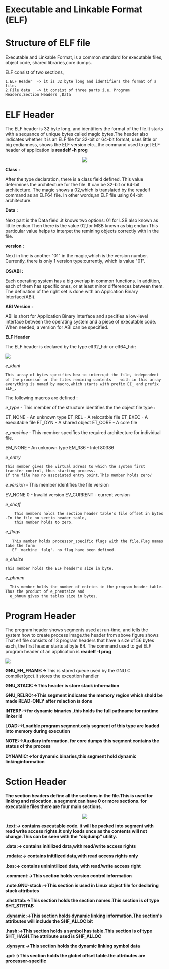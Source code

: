 # Executable and Linkable Format (ELF)

<h1> Structure of ELF file </h1>

Executable and Linkable Format, is a common standard for executable files, object code, shared libraries,core dumps.

ELF consist of two sections,

    1.ELF Header  -> it is 32 byte long and identifiers the format of a file.
    2.File data   -> it consist of three parts i.e, Program Headers,Section Headers ,Data

<h1><b1> ELF Header </h1></b>

The ELF header is 32 byte long, and identifiers the format of the file.It starts with a sequance of unique bytes called magic bytes.The header also indicates whether it is an ELF file for 32-bit or 64-bit format, uses little or big endianness, shows the ELF version etc..,the command used to get ELF header of application is <b> readelf -h prog </b>
<p align="center">
<img src= "https://th.bing.com/th/id/OIP.cD0KSawwWrSLNRnVV1DIXgHaEJ?pid=ImgDet&rs=1.png">
</p>

<b> Class : </b>
  
   After the type declaration, there is a class field defined. This value determines the architecture for the 
   file. It can be 32-bit or 64-bit architecture. The magic shows a 02,which is translated by the readelf
   command as an ELF64 file. In other words,an ELF file using 64-bit architecture.

<b> Data : </b>
  
   Next part is the Data field .it knows two options: 01 for LSB also known as littile endian.Then there is the
   value 02,for MSB known as big endian This particular value helps to interpet the remining objects correctly
   with in the file.

<b> version : </b>
  
   Next in line is another "01" in the magic,which is the version number.
   Currently, there is only 1 version type:currently, which is value "01".

<b> OS/ABI : </b>

  Each operating system has a big overlap in common functions. In addition, each of them has specific ones,
  or at least minor differences between them. The defination of the right set is done with an
  Applcation Binary Interface(ABI).

<b> ABI Version : </b>

  ABI is short for Application Binary Interface and specifies a low-level interface between the operating 
  system and a piece of executable code. When needed, a version for ABI can be specified.
 
<b> ELF Header </b>

The ELF header is declared by the type elf32_hdr or elf64_hdr:

<img src ="https://hydrasky.com/wp-content/uploads/2018/10/Capture03102.png">

<i> e_ident </i>

    This array of bytes specifies how to interrupt the file, independent of the processor or the files remining contents    with in this array everything is named by macro,which starts with prefix EI_ and prefix ELF_.
 
 The following macros are defined :

<i> e_type </i> - This member of the structure identifies the the object file type :
    
   ET_NONE  -  An unknown type 
   ET_REL   - A relocatble file
   ET_EXEC  - A executable file
   ET_DYN   - A shared object
   ET_CORE  - A core file

<i> e_machine </i>  - This member specifies the required architecture for individual file.

   EM_NONE  - An unknown type 
   EM_386   - Intel 80386

<i> e_entry </i>

    This member gives the virtual adress to which the system first transfer control, thus starting process.
    If the file has no assosiated entry point,This member holds zero/

<i> e_version </i> - This member identifies the file version

   EV_NONE 0  -  Invalid version
   EV_CURRENT -  current version

<i>e_shoff </i>
        
        This members holds the section header table's file offset in bytes .In the file no sectio header table,
        this member holds to zero.

<i> e_flags </i>
     
       This member holds processor_specific flags with the file.Flag names take the form
       EF_'machine _falg'. no flag have been defined.

<i> e_ehsize </i>

    This member holds the ELF header's size in byte.

<i> e_phnum </i>

      This member holds the number of entries in the program header table. Thus the product of e_phentsize and
      e_phnum gives the tables size in bytes.


<h1> Program Header </h1>
The program header shows segments used at run-time, and tells the system how to create process image.the header from above figure shows That elf file consists of 13 program headers that have a size of 56 bytes each, the first header starts at byte 64.
The command used to get ELF program header of an application is <b> readelf -l prog </b>
<p align="<center">
<img src = "https://th.bing.com/th/id/R.56f71464b335439e4cbd3c735f945ee5?rik=0PvJljNY%2fOqAew&riu=http%3a%2f%2flinux-audit.com%2fwp-content%2fuploads%2f2015%2f08%2felf-program-headers-segments.png&ehk=T6fSq3tbnK0S1Fn1f2ArXBe%2f%2fZiRSsncNC1YSWEEw6Y%3d&risl=&pid=ImgRaw&r=0.png">
</p>

<b>GNU_EH_FRAME:-></b>This is stored queue used by the GNU C compiler(gcc).It stores the exception handler <b>

<b>GNU_STACK:-></b>This header is store stack information <b>

<b>GNU_RELRO:-></b>This segment indicates the memory region which shold be made READ-ONLY after relaction is done <b>

<b>INTERP:-></b>for dynamic binaries ,this holds the full pathname for runtime linker id <b>

<b>LOAD:-></b>Loadble program segment.only segment of this type are loaded into memory during execution <b>

<b>NOTE:-></b>Auxilary information. for core dumps this segment contains the status of the process <b>

<b>DYNAMIC:-></b>for dynamic binaries,this segment hold dynamic linkinginformation <b>

<h1> Sction Header </h1>
The section headers define all the sections in the file.This is used for linking and relocation. a segment can have 0 or more sections. for executable files there are four main sections.
<p align="center">
<img src="https://miro.medium.com/max/552/1*uNbNzYP2wFKWg2AdLBx51Q.png">
</p>

<b>.text:-></b> contains executable code. it will be packed into segment with read write access rights.It only loads 
   once as the contents will not change.This can be seen with the "objdump" utility.<br>

<b>.data:-></b> contains initilized data,with read/write access rights <br>

<b>.rodata:-></b> contains initilized data,with read access rights only <br>

<b>.bss:-></b> contains uninintilized data, with read/write access right <br>

<b>.comment:-></b>This section holds version control information <br>

<b>.note.GNU-stack:-></b>This section is used in Linux object file for declaring stack attributes <b>

<b>.shstrtab:-></b>This section holds the section names.This section is of type SHT_STRTAB <b>

<b>.dynamic:-></b>This section holds dynamic linking information.The section's attributes will include the SHF_ALLOC 
   bit <b>

<b>.hash:-></b>This section holds a symbol has table.This section is of type SHT_HASH.The attribute used is SHF_ALLOC <b>

<b>.dynsym:-></b>This section holds the dynamic linking symbol data  <b>
 
<b>.got:-></b>This section holds the globel offset table.the attributes are processor-specific <b>



